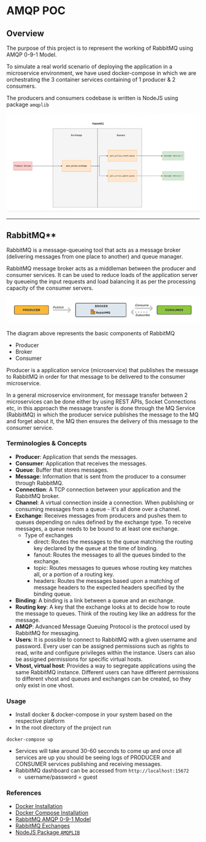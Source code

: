 # AMQP POC

## Overview

The purpose of this project is to represent the working of RabbitMQ using AMQP 0-9-1 Model. 

To simulate a real world scenario of deploying the application in a microservice environment, we have used docker-compose in which we are orchestrating the 3 container services containing of 1 producer & 2 consumers.

The producers and consumers codebase is written is NodeJS using package `amqplib` 

![image example-workflow](./rabbitmq/diagram.png)

---

## RabbitMQ**


RabbitMQ is a message-queueing tool that acts as a message broker (delivering messages from one place to another) and queue manager.

RabbitMQ message broker acts as a middleman between the producer and consumer services. It can be used to reduce loads of the application server by queueing the input requests and load balancing it as per the processing capacity of the consumer servers. 

![image workflow-rabbitmq](./rabbitmq/workflow-rabbitmq.png)

The diagram above represents the basic components of RabbitMQ

- Producer
- Broker
- Consumer

Producer is a application service (microservice) that publishes the message to RabbitMQ in order for that message to be delivered to the consumer microservice.

In a general microservice environment, for message transfer between 2 microservices can be done either by using REST APIs, Socket Connections etc, in this approach the message transfer is done through the MQ Service (RabbitMQ) in which the producer service publishes the message to the MQ and forget about it, the MQ then ensures the delivery of this message to the consumer service.

### Terminologies & Concepts

- **Producer**: Application that sends the messages.
- **Consumer**: Application that receives the messages.
- **Queue**: Buffer that stores messages.
- **Message**: Information that is sent from the producer to a consumer through RabbitMQ.
- **Connection**: A TCP connection between your application and the RabbitMQ broker.
- **Channel**: A virtual connection inside a connection. When publishing or consuming messages from a queue - it's all done over a channel.
- **Exchange**: Receives messages from producers and pushes them to queues depending on rules defined by the exchange type. To receive messages, a queue needs to be bound to at least one exchange.
    - Type of exchanges
        - direct: Routes the messages to the queue matching the routing key declared by the queue at the time of binding.
        - fanout: Routes the messages to all the queues binded to the exchange.
        - topic: Routes messages to queues whose routing key matches all, or a portion of a routing key.
        - headers: Routes the messages based upon a matching of message headers to the expected headers specified by the binding queue.
- **Binding**: A binding is a link between a queue and an exchange.
- **Routing key**: A key that the exchange looks at to decide how to route the message to queues. Think of the routing key like an address for the message.
- **AMQP**: Advanced Message Queuing Protocol is the protocol used by RabbitMQ for messaging.
- **Users**: It is possible to connect to RabbitMQ with a given username and password. Every user can be assigned permissions such as rights to read, write and configure privileges within the instance. Users can also be assigned permissions for specific virtual hosts.
- **Vhost, virtual host**: Provides a way to segregate applications using the same RabbitMQ instance. Different users can have different permissions to different vhost and queues and exchanges can be created, so they only exist in one vhost.

### Usage

- Install docker & docker-compose in your system based on the respective platform
- In the root directory of the project run

```
docker-compose up
```

- Services will take around 30-60 seconds to come up and once all services are up you should be seeing logs of PRODUCER and CONSUMER services publishing and receiving messages.
- RabbitMQ dashboard can be accessed from `http://localhost:15672` 
    - username/password = guest


### References

- [Docker Installation](https://docs.docker.com/engine/install/)
- [Docker Compose Installation](https://docs.docker.com/compose/install/)
- [RabbitMQ AMQP 0-9-1 Model](https://www.rabbitmq.com/tutorials/amqp-concepts.html)
- [RabbitMQ Exchanges](https://www.rabbitmq.com/tutorials/amqp-concepts.html#exchanges)
- [NodeJS Package `AMQPLIB`](https://www.npmjs.com/package/amqplib)
